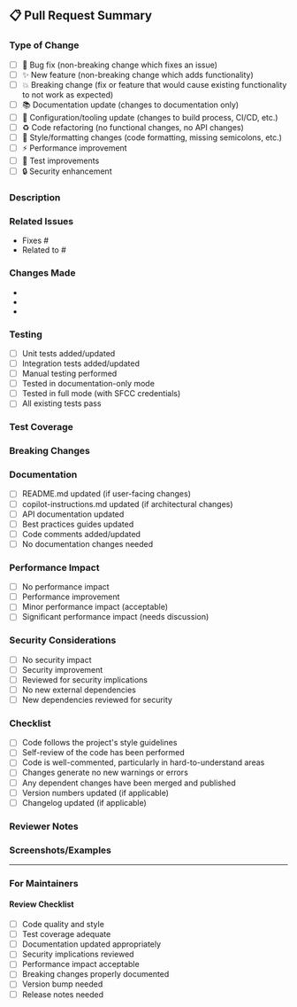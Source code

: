## 📋 Pull Request Summary

### Type of Change
<!-- Please select the type of change this PR introduces -->
- [ ] 🐛 Bug fix (non-breaking change which fixes an issue)
- [ ] ✨ New feature (non-breaking change which adds functionality)
- [ ] 💥 Breaking change (fix or feature that would cause existing functionality to not work as expected)
- [ ] 📚 Documentation update (changes to documentation only)
- [ ] 🔧 Configuration/tooling update (changes to build process, CI/CD, etc.)
- [ ] ♻️ Code refactoring (no functional changes, no API changes)
- [ ] 🎨 Style/formatting changes (code formatting, missing semicolons, etc.)
- [ ] ⚡ Performance improvement
- [ ] 🧪 Test improvements
- [ ] 🔒 Security enhancement

### Description
<!-- Provide a clear and concise description of what this PR does -->


### Related Issues
<!-- Link to related issues using keywords like "Fixes #123" or "Closes #456" -->
- Fixes #
- Related to #

### Changes Made
<!-- List the main changes made in this PR -->
- 
- 
- 

### Testing
<!-- Describe how you tested your changes -->
- [ ] Unit tests added/updated
- [ ] Integration tests added/updated
- [ ] Manual testing performed
- [ ] Tested in documentation-only mode
- [ ] Tested in full mode (with SFCC credentials)
- [ ] All existing tests pass

### Test Coverage
<!-- Describe what testing was done -->


### Breaking Changes
<!-- If this is a breaking change, describe what breaks and how to migrate -->


### Documentation
<!-- Check all that apply -->
- [ ] README.md updated (if user-facing changes)
- [ ] copilot-instructions.md updated (if architectural changes)
- [ ] API documentation updated
- [ ] Best practices guides updated
- [ ] Code comments added/updated
- [ ] No documentation changes needed

### Performance Impact
<!-- Describe any performance implications -->
- [ ] No performance impact
- [ ] Performance improvement
- [ ] Minor performance impact (acceptable)
- [ ] Significant performance impact (needs discussion)

### Security Considerations
<!-- Describe any security implications -->
- [ ] No security impact
- [ ] Security improvement
- [ ] Reviewed for security implications
- [ ] No new external dependencies
- [ ] New dependencies reviewed for security

### Checklist
<!-- Ensure all items are checked before requesting review -->
- [ ] Code follows the project's style guidelines
- [ ] Self-review of the code has been performed
- [ ] Code is well-commented, particularly in hard-to-understand areas
- [ ] Changes generate no new warnings or errors
- [ ] Any dependent changes have been merged and published
- [ ] Version numbers updated (if applicable)
- [ ] Changelog updated (if applicable)

### Reviewer Notes
<!-- Any specific areas you'd like reviewers to focus on -->


### Screenshots/Examples
<!-- If applicable, add screenshots or code examples -->


---

### For Maintainers
<!-- This section is for maintainers to fill out during review -->

#### Review Checklist
- [ ] Code quality and style
- [ ] Test coverage adequate
- [ ] Documentation updated appropriately
- [ ] Security implications reviewed
- [ ] Performance impact acceptable
- [ ] Breaking changes properly documented
- [ ] Version bump needed
- [ ] Release notes needed
